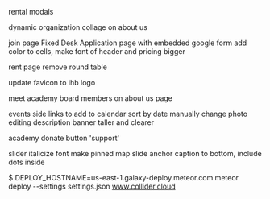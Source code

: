 
rental modals

dynamic organization collage on about us 

join page
    Fixed Desk Application page with embedded google form
    add color to cells, make font of header and pricing bigger
    
rent page
    remove round table 
    
update favicon to ihb logo

meet academy board members on about us page

events
    side links to add to calendar 
    sort by date
    manually change photo
    editing description
    banner taller and clearer
    
academy
    donate button
    'support'

slider
    italicize font
    make pinned map slide
    anchor caption to bottom, include dots inside
    
$ DEPLOY_HOSTNAME=us-east-1.galaxy-deploy.meteor.com meteor deploy --settings settings.json www.collider.cloud